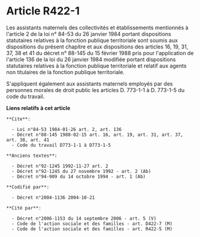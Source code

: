# Article R422-1

Les assistants maternels des collectivités et établissements mentionnés à l'article 2 de la loi n° 84-53 du 26 janvier 1984
portant dispositions statutaires relatives à la fonction publique territoriale sont soumis aux dispositions du présent
chapitre et aux dispositions des articles 16, 19, 31, 37, 38 et 41 du décret n° 88-145 du 15 février 1988 pris pour
l'application de l'article 136 de la loi du 26 janvier 1984 modifiée portant dispositions statutaires relatives à la fonction
publique territoriale et relatif aux agents non titulaires de la fonction publique territoriale.

S'appliquent également aux assistants maternels employés par des personnes morales de droit public les articles D. 773-1-1 à
D. 773-1-5 du code du travail.

**Liens relatifs à cet article**

	**Cite**:

	  - Loi n°84-53 1984-01-26 art. 2, art. 136
	  - Décret n°88-145 1988-02-15 art. 16, art. 19, art. 31, art. 37, art. 38, art. 41
	  - Code du travail D773-1-1 à D773-1-5

	**Anciens textes**:

	  - Décret n°92-1245 1992-11-27 art. 2
	  - Décret n°92-1245 du 27 novembre 1992 - art. 2 (Ab)
	  - Décret n°94-909 du 14 octobre 1994 - art. 1 (Ab)

	**Codifié par**:

	  - Décret n°2004-1136 2004-10-21

	**Cité par**:

	  - Décret n°2006-1153 du 14 septembre 2006 - art. 5 (V)
	  - Code de l'action sociale et des familles - art. D422-7 (M)
	  - Code de l'action sociale et des familles - art. R422-5 (M)

